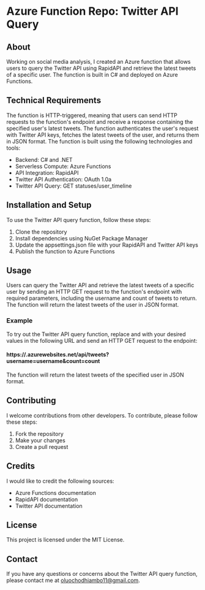 # Azure Function Repo: Twitter API Query
## About
Working on social media analysis, I created an Azure function that allows users to query the Twitter API using RapidAPI and retrieve the latest tweets of a specific user. The function is built in C# and deployed on Azure Functions.

## Technical Requirements
The function is HTTP-triggered, meaning that users can send HTTP requests to the function's endpoint and receive a response containing the specified user's latest tweets. The function authenticates the user's request with Twitter API keys, fetches the latest tweets of the user, and returns them in JSON format. The function is built using the following technologies and tools:

- Backend: C# and .NET
- Serverless Compute: Azure Functions
- API Integration: RapidAPI
- Twitter API Authentication: OAuth 1.0a
- Twitter API Query: GET statuses/user_timeline

## Installation and Setup
To use the Twitter API query function, follow these steps:

1. Clone the repository
2. Install dependencies using NuGet Package Manager
3. Update the appsettings.json file with your RapidAPI and Twitter API keys
4. Publish the function to Azure Functions

## Usage
Users can query the Twitter API and retrieve the latest tweets of a specific user by sending an HTTP GET request to the function's endpoint with required parameters, including the username and count of tweets to return. The function will return the latest tweets of the user in JSON format.

### Example
To try out the Twitter API query function, replace <username> and <count> with your desired values in the following URL and send an HTTP GET request to the endpoint:

#### https://<function-app-name>.azurewebsites.net/api/tweets?username=username&count=count
The function will return the latest tweets of the specified user in JSON format.

## Contributing
I welcome contributions from other developers. To contribute, please follow these steps:

1. Fork the repository
2. Make your changes
3. Create a pull request


## Credits
I would like to credit the following sources:

- Azure Functions documentation
- RapidAPI documentation
- Twitter API documentation

## License
This project is licensed under the MIT License.

## Contact
If you have any questions or concerns about the Twitter API query function, please contact me at oluochodhiambo11@gmail.com.
